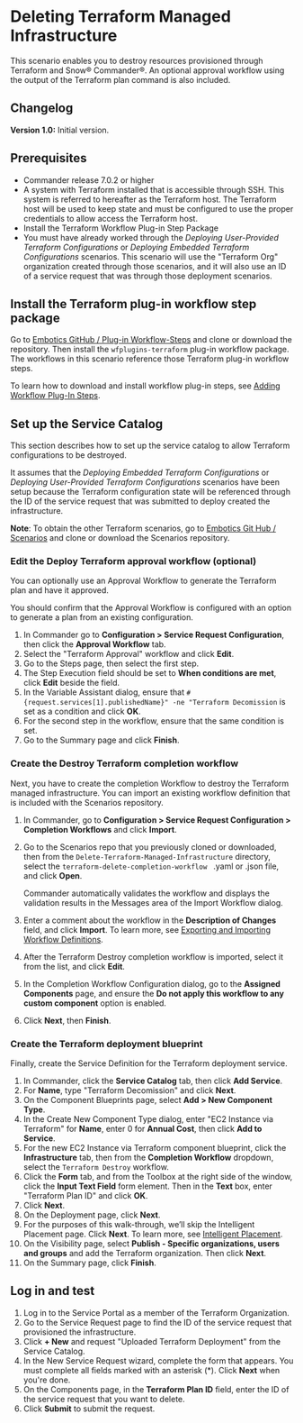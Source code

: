 # Deleting Terraform Managed Infrastructure

This scenario enables you to destroy resources provisioned through Terraform and Snow® Commander®. An optional approval workflow using the output of the Terraform plan command is also included.

## Changelog

**Version 1.0:** Initial version.

## Prerequisites

- Commander release 7.0.2 or higher
- A system with Terraform installed that is accessible through SSH. This system is referred to hereafter as the Terraform host. 
  The Terraform host will be used to keep state and must be configured to use the proper credentials to allow access the Terraform host.
- Install the Terraform Workflow Plug-in Step Package
- You must have already worked through the *Deploying User-Provided Terraform Configurations* or  *Deploying Embedded Terraform Configurations* scenarios. This scenario will use the "Terraform Org" organization created through those scenarios, and it will also use an ID of a service request that was through those deployment scenarios. 

## Install the Terraform plug-in workflow step package

Go to [Embotics GitHub / Plug-in Workflow-Steps](https://github.com/Embotics/Plug-in-Workflow-Steps) and clone or download the repository. Then install the `wfplugins-terraform` plug-in workflow package. The workflows in this scenario reference those Terraform plug-in workflow steps.

To learn how to download and install workflow plug-in steps, see [Adding Workflow Plug-In Steps](https://docs.embotics.com/commander/Using-Plug-In-WF-Steps.htm#Adding).

## Set up the Service Catalog

This section describes how to set up the service catalog to allow Terraform configurations to be destroyed. 

It assumes that the *Deploying Embedded Terraform Configurations* or *Deploying User-Provided Terraform Configurations* scenarios have been setup because the Terraform configuration state will be referenced through the ID of the service request that was submitted to deploy created the infrastructure.

**Note**: To obtain the other Terraform scenarios, go to [Embotics Git Hub / Scenarios](https://github.com/Embotics/Scenarios) and clone or download the Scenarios repository.

### Edit the Deploy Terraform approval workflow (optional)
You can optionally use an Approval Workflow to generate the Terraform plan and have it approved. 

You should confirm that the Approval Workflow is configured with an option to generate a plan from an existing configuration.

1. In Commander go to **Configuration > Service Request Configuration**, then click the **Approval Workflow** tab.
1. Select the "Terraform Approval" workflow and click **Edit**.
1. Go to the Steps page, then select the first step.
1. The Step Execution field should be set to **When conditions are met**, click **Edit** beside the field.
1. In the Variable Assistant dialog, ensure that `#{request.services[1].publishedName}" -ne "Terraform Decomission` is set as a condition and click **OK**.
1. For the second step in the workflow, ensure that the same condition is set.
1. Go to the Summary page and click **Finish**.


### Create the Destroy Terraform completion workflow
Next, you have to create the completion Workflow to destroy the Terraform managed infrastructure. You can import an existing workflow definition that is included with the Scenarios repository.

1. In Commander, go to **Configuration > Service Request Configuration > Completion Workflows** and click **Import**.
1. Go to the Scenarios repo that you previously cloned or downloaded, then from the `Delete-Terraform-Managed-Infrastructure` directory, select the `terraform-delete-completion-workflow ` .yaml or .json file, and click **Open**.

   Commander automatically validates the workflow and displays the validation results in the Messages area of the Import Workflow dialog.
1. Enter a comment about the workflow in the **Description of Changes** field, and click **Import**. To learn more, see [Exporting and Importing Workflow Definitions](https://docs.embotics.com/commander/exporting-and-importing-workflows.htm).
1. After the Terraform Destroy completion workflow is imported, select it from the list, and click **Edit**.
1. In the Completion Workflow Configuration dialog, go to the **Assigned Components** page, and ensure the **Do not apply this workflow to any custom component** option is enabled. 
1. Click **Next**, then **Finish**.

### Create the Terraform deployment blueprint

Finally, create the Service Definition for the Terraform deployment service.

1. In Commander, click the **Service Catalog** tab, then click **Add Service**.
1. For **Name**, type "Terraform Decomission" and click **Next**.
1. On the Component Blueprints page, select **Add > New Component Type**. 
1. In the Create New Component Type dialog, enter "EC2 Instance via Terraform" for **Name**,  enter 0 for **Annual Cost**, then click **Add to Service**.
1. For the new EC2 Instance via Terraform component blueprint, click the **Infrastructure** tab, then from the **Completion Workflow** dropdown, select the `Terraform Destroy` workflow.
1. Click the **Form** tab, and from the Toolbox at the right side of the window, click the **Input Text Field** form element. Then in the **Text** box, enter "Terraform Plan ID" and click **OK**. 
1. Click **Next**.
1. On the Deployment page, click **Next**. 
1. For the purposes of this walk-through, we’ll skip the Intelligent Placement page. Click **Next**. 
   To learn more, see [Intelligent Placement](https://docs.embotics.com/commander/intelligent-placement.htm).
1. On the Visibility page, select **Publish - Specific organizations, users and groups** and add the Terraform organization. Then click **Next**.
1. On the Summary page, click **Finish**.

## Log in and test
1. Log in to the Service Portal as a member of the Terraform Organization.
1. Go to the Service Request page to find the ID of the service request that provisioned the infrastructure.
1. Click **+ New** and request "Uploaded Terraform Deployment" from the Service Catalog.
1. In the New Service Request wizard, complete the form that appears. You must complete all fields marked with an asterisk (&ast;). Click **Next** when you're done.
1. On the Components page, in the **Terraform Plan ID** field, enter the ID of the service request that you want to delete. 
1. Click **Submit** to submit the request.
